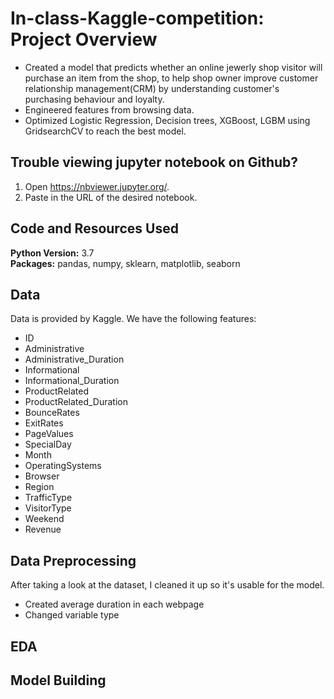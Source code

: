 # In-class-Kaggle-competition: Project Overview
* Created a model that predicts whether an online jewerly shop visitor will purchase an item from the shop, to help shop owner improve customer relationship management(CRM) by understanding customer's purchasing behaviour and loyalty.
* Engineered features from browsing data.
* Optimized Logistic Regression, Decision trees, XGBoost, LGBM using GridsearchCV to reach the best model. 

## Trouble viewing jupyter notebook on Github?
1) Open https://nbviewer.jupyter.org/.
2) Paste in the URL of the desired notebook.

## Code and Resources Used 
**Python Version:** 3.7  
**Packages:** pandas, numpy, sklearn, matplotlib, seaborn

## Data
Data is provided by Kaggle. We have the following features:
* ID
* Administrative
* Administrative_Duration
* Informational
* Informational_Duration
* ProductRelated
* ProductRelated_Duration
* BounceRates
* ExitRates
* PageValues
* SpecialDay
* Month
* OperatingSystems	
* Browser
* Region	
* TrafficType
* VisitorType
* Weekend
* Revenue

## Data Preprocessing
After taking a look at the dataset, I cleaned it up so it's usable for the model. 
* Created average duration in each webpage
* Changed variable type

## EDA

## Model Building
